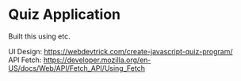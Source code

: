 # Quiz Application

Built this using etc.

UI Design: https://webdevtrick.com/create-javascript-quiz-program/  
API Fetch: https://developer.mozilla.org/en-US/docs/Web/API/Fetch_API/Using_Fetch
